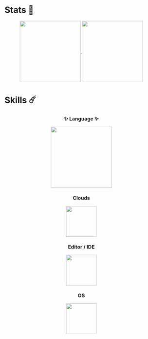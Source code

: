 # Stats 🎉
<p align="center">
    <a href="https://github.com/dokkiitech">
        <img height=200 align="center" src="https://git-hub-readme-stats-l2xb.vercel.app/api?username=dokkiitech&bg_color=30,e96443,904e95&title_color=fff&text_color=fff&show_icons=true&count_private=true"/>
    </a>
    <a href="https://github.com/dokkiitech">
        <img height=200 align="center" src="https://github-readme-stats.vercel.app/api/top-langs/?username=dokkiitech&bg_color=30,e96443,904e95&title_color=fff&text_color=fff&show_icons=true&count_private=true&hide=css,html,vue,scss,ejs"/>
    </a>
</p>

# Skills ☄️
<p align="center">
    <h3 align="center">✨ Language ✨</h3>
    <p  align="center">
        <a herf="https://skillicons.dev">
            <img height=200 src="https://skillicons.dev/icons?i=java,python,nextjs&perline=6&theme=dark">
        </a>
    </p>
    <h3 align="center">Clouds</h3>
    <p align="center">
        <a href="https://skillicons.dev">
            <img height=100 src="https://skillicons.dev/icons?i=aws,cloudflare,firebase&theme=dark">
        </a>
    </p>
    <h3 align="center">Editor / IDE</h3>
    <p align="center">
        <a href="https://skillicons.dev">
            <img height=100 src="https://skillicons.dev/icons?i=idea,vscode,eclipse,notion&theme=dark">
        </a>
    </p>
    <h3 align="center">OS</h3>
    <p align="center">
        <a href="https://skillicons.dev">
            <img height=100 src="https://skillicons.dev/icons?i=linux,apple,windows,kali,redhat&theme=dark">
        </a>
    </p>
</p>
